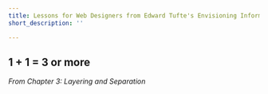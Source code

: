 ```yaml
---
title: Lessons for Web Designers from Edward Tufte's Envisioning Information
short_description: ''

---
```

## 1 + 1 = 3 or more

_From Chapter 3: Layering and Separation_

## 